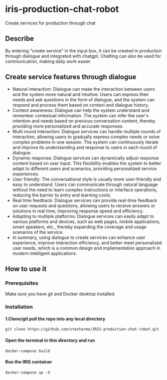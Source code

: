 # iris-production-chat-robot
Create services for production through chat
## Describe 
By entering "create service" in the input box, it can be created in production through dialogue and integrated with chatgpt. Chatting can also be used for communication, making daily work easier
## Create service features through dialogue 
- Natural interaction: Dialogue can make the interaction between users and the system more natural and intuitive. Users can express their needs and ask questions in the form of dialogue, and the system can respond and process them based on context and dialogue history.
- Context awareness: Dialogue can help the system understand and remember contextual information. The system can infer the user's intention and needs based on previous conversation content, thereby providing more personalized and accurate responses.
- Multi round interaction: Dialogue services can handle multiple rounds of interaction, allowing users to gradually express complex needs or solve complex problems in one session. The system can continuously iterate and improve its understanding and response to users in each round of dialogue.
- Dynamic response: Dialogue services can dynamically adjust response content based on user input. This flexibility enables the system to better adapt to different users and scenarios, providing personalized service experiences.
- User friendly: The conversational style is usually more user-friendly and easy to understand. Users can communicate through natural language without the need to learn complex instructions or interface operations, reducing the barrier to entry and learning costs.
- Real time feedback: Dialogue services can provide real-time feedback on user requests and questions, allowing users to receive answers or solutions in real time, improving response speed and efficiency.
- Adapting to multiple platforms: Dialogue services can easily adapt to various platforms and devices, such as web pages, mobile applications, smart speakers, etc., thereby expanding the coverage and usage scenarios of the service.
- In summary, using dialogue to create services can enhance user experience, improve interaction efficiency, and better meet personalized user needs, which is a common design and implementation approach in modern intelligent applications.

## How to use it

### Prerequisites
Make sure you have git and Docker desktop installed.
### Installation
#### 1.Clone/git pull the repo into any local directory
```
git clone https://github.com/stesharma/IRIS-production-chat-robot.git
```  
#### Open the terminal in this directory and run

```
docker-compose build
```
#### Run the IRIS container 

```
docker-compose up -d
```
